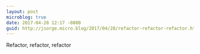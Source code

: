```yaml
---
layout: post
microblog: true
date: 2017-04-28 12:17 -0800
guid: http://jsorge.micro.blog/2017/04/28/refactor-refactor-refactor.html
---
```

Refactor, refactor, refactor
